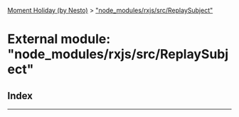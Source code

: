 [Moment Holiday (by Nesto)](../README.md) > ["node_modules/rxjs/src/ReplaySubject"](../modules/_node_modules_rxjs_src_replaysubject_.md)

# External module: "node_modules/rxjs/src/ReplaySubject"

## Index

---


